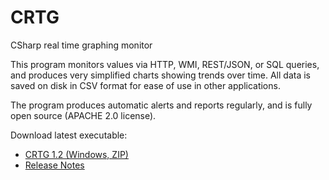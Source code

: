 # CRTG
CSharp real time graphing monitor

This program monitors values via HTTP, WMI, REST/JSON, or SQL queries, and produces very simplified charts showing trends over time.  All data is saved on disk in CSV format for ease of use in other applications.

The program produces automatic alerts and reports regularly, and is fully open source (APACHE 2.0 license).  

Download latest executable:
* <a href="https://github.com/tspence/CRTG/raw/master/Releases/crtg-1.2.zip">CRTG 1.2 (Windows, ZIP)</a>
* <a href="https://raw.githubusercontent.com/tspence/CRTG/master/Release/releasenotes.txt">Release Notes</a>
